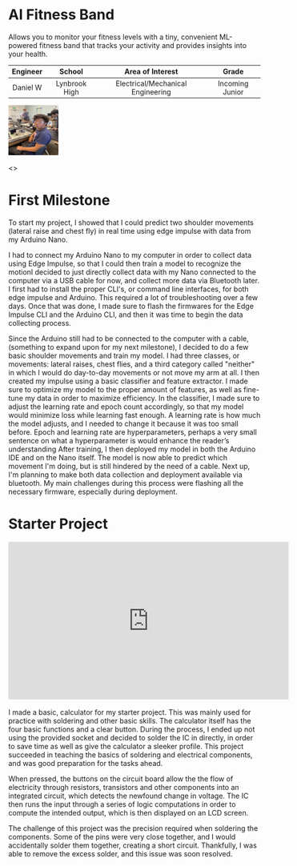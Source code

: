 # AI Fitness Band
Allows you to monitor your fitness levels with a tiny, convenient ML-powered fitness band that tracks your activity and provides insights into your health.



| **Engineer** | **School** | **Area of Interest** | **Grade** |
|:--:|:--:|:--:|:--:|
| Daniel W | Lynbrook High | Electrical/Mechanical Engineering | Incoming Junior

<!---**Replace the BlueStamp logo below with an image of yourself and your completed project. Follow the guide [here](https://tomcam.github.io/least-github-pages/adding-images-github-pages-site.html) if you need help.**-->

<img src="David_W.jpg" width="100" height="100">

<>
<!--- 
# Final Milestone


**Don't forget to replace the text below with the embedding for your milestone video. Go to Youtube, click Share -> Embed, and copy and paste the code to replace what's below.**

<iframe width="560" height="315" src="https://www.youtube.com/embed/F7M7imOVGug" title="YouTube video player" frameborder="0" allow="accelerometer; autoplay; clipboard-write; encrypted-media; gyroscope; picture-in-picture; web-share" allowfullscreen></iframe>

For your final milestone, explain the outcome of your project. Key details to include are:
- What you've accomplished since your previous milestonehttps://www.youtube.com/watch?v=wGviX-kwstI&list=PLe-u_DjFx7etk6dyDuivrw-gQGhkx9TJL&index=51
- What your biggest challenges and triumphs were at BSE
- A summary of key topics you learned about
- What you hope to learn in the future after everything you've learned at BSE



# Second Milestone

**Don't forget to replace the text below with the embedding for your milestone video. Go to Youtube, click Share -> Embed, and copy and paste the code to replace what's below.**

<iframe width="560" height="315" src="https://youtu.be/wGviX-kwstI?si=OOS66Woh48r6M3BF" title="YouTube video player" frameborder="0" allow="accelerometer; autoplay; clipboard-write; encrypted-media; gyroscope; picture-in-picture; web-share" allowfullscreen></iframe>

For your second milestone, explain what you've worked on since your previous milestone. You can highlight:
- Technical details of what you've accomplished and how they contribute to the final goal
- What has been surprising about the project so far
- Previous challenges you faced that you overcame
- What needs to be completed before your final milestone 
-->
# First Milestone
  To start my project, I showed that I could predict two shoulder movements (lateral raise and chest fly) in real time using edge impulse with data from my Arduino Nano.
  
  I had to connect my Arduino Nano to my computer in order to collect data using Edge Impulse, so that I could then train a model to recognize the motionI decided to just directly collect data with my Nano connected to the computer via a USB cable for now, and collect more data via Bluetooth later.
  I first had to install the proper CLI's, or command line interfaces, for both edge impulse and Arduino. This required a lot of troubleshooting over a few days. Once that was done, I made sure to flash the firmwares for the Edge Impulse CLI and the Arduino CLI, and then it was time to begin the data collecting process.
  
  <!--Figure here of your impulse? Screenshot from your website. Maybe in caption of your figure put what is the feature component?-->

  Since the Arduino still had to be connected to the computer with a cable, (something to expand upon for my next milestone), I decided to do a few basic shoulder movements and train my model. I had three classes, or movements: lateral raises, chest flies, and a third category called "neither" in which I would do day-to-day movements or not move my arm at all. I then created my impulse using a basic classifier and feature extractor. I made sure to optimize my model to the proper amount of features, as well as fine-tune my data in order to maximize efficiency. In the classifier, I made sure to adjust the learning rate and epoch count accordingly, so that my model would minimize loss while learning fast enough. A learning rate is how much the model adjusts, and I needed to change it because it was too small before. Epoch and learning rate are hyperparameters, perhaps a very small sentence on what a hyperparameter is would enhance the reader’s understanding
  After training, I then deployed my model in both the Arduino IDE and on the Nano itself. The model is now able to predict which movement I'm doing, but is still hindered by the need of a cable. Next up, I'm planning to make both data collection and deployment available via bluetooth. My main challenges during this process were flashing all the necessary firmware, especially during deployment.


# Starter Project

<iframe width="560" height="315" src="https://www.youtube.com/embed/wGviX-kwstI?si=v7bMy-6ZhwkNnDPd" title="YouTube video player" frameborder="0" allow="accelerometer; autoplay; clipboard-write; encrypted-media; gyroscope; picture-in-picture; web-share" referrerpolicy="strict-origin-when-cross-origin" allowfullscreen></iframe>

I made a basic, calculator for my starter project. This was mainly used for practice with soldering and other basic skills. The calculator itself has the four basic functions and a clear button. During the process, I ended up not using the provided socket and decided to solder the IC in directly, in order to save time as well as give the calculator a sleeker profile. This project succeeded in teaching the basics of soldering and electrical components, and was good preparation for the tasks ahead.

When pressed, the buttons on the circuit board allow the the flow of electricity through resistors, transistors and other components into an integrated circuit, which detects the newfound change in voltage. The IC then runs the input through a series of logic computations in order to compute the intended output, which is then displayed on an LCD screen.

The challenge of this project was the precision required when soldering the components. Some of the pins were very close together, and I would accidentally solder them together, creating a short circuit. Thankfully, I was able to remove the excess solder, and this issue was soon resolved.
<!--
# Schematics 
Here's where you'll put images of your schematics. [Tinkercad](https://www.tinkercad.com/blog/official-guide-to-tinkercad-circuits) and [Fritzing](https://fritzing.org/learning/) are both great resoruces to create professional schematic diagrams, though BSE recommends Tinkercad becuase it can be done easily and for free in the browser. 

# Code
Here's where you'll put your code. The syntax below places it into a block of code. Follow the guide [here]([url](https://www.markdownguide.org/extended-syntax/)) to learn how to customize it to your project needs. 

```c++
void setup() {
  // put your setup code here, to run once:
  Serial.begin(9600);
  Serial.println("Hello World!");
}

void loop() {
  // put your main code here, to run repeatedly:

}
```

# Bill of Materials
Here's where you'll list the parts in your project. To add more rows, just copy and paste the example rows below.
Don't forget to place the link of where to buy each component inside the quotation marks in the corresponding row after href =. Follow the guide [here]([url](https://www.markdownguide.org/extended-syntax/)) to learn how to customize this to your project needs. 

| **Part** | **Note** | **Price** | **Link** |
|:--:|:--:|:--:|:--:|
| Item Name | What the item is used for | $Price | <a href="https://www.amazon.com/Arduino-A000066-ARDUINO-UNO-R3/dp/B008GRTSV6/"> Link </a> |
| Item Name | What the item is used for | $Price | <a href="https://www.amazon.com/Arduino-A000066-ARDUINO-UNO-R3/dp/B008GRTSV6/"> Link </a> |
| Item Name | What the item is used for | $Price | <a href="https://www.amazon.com/Arduino-A000066-ARDUINO-UNO-R3/dp/B008GRTSV6/"> Link </a> |

# Other Resources/Examples
One of the best parts about Github is that you can view how other people set up their own work. Here are some past BSE portfolios that are awesome examples. You can view how they set up their portfolio, and you can view their index.md files to understand how they implemented different portfolio components.
- [Example 1](https://trashytuber.github.io/YimingJiaBlueStamp/)
- [Example 2](https://sviatil0.github.io/Sviatoslav_BSE/)
- [Example 3](https://arneshkumar.github.io/arneshbluestamp/)

To watch the BSE tutorial on how to create a portfolio, click here.
-->
